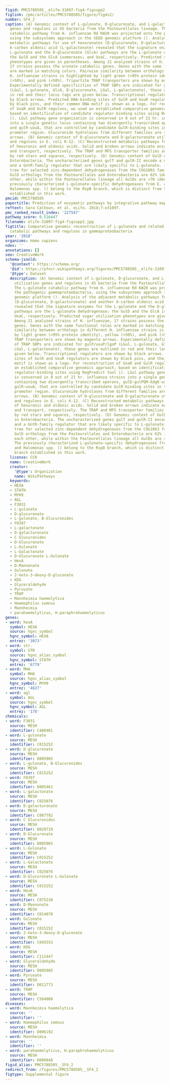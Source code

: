 ```yaml
---
figid: PMC5788505__elife-31097-fig4-figsupp2
figlink: /pmc/articles/PMC5788505/figure/fig4s2/
number: SF4_2
caption: (A) Genomic context of L-gulonate, D-glucuronate, and L-galactonate utilization
  genes and regulons in 45 bacteria from the Pasteurellales lineage. The L-gulonate
  catabolic pathway from H. influenzae Rd KW20 was projected onto the pathogenic gammaproteobacteria,
  using the subsystems approach in the SEED genomic platform (). Analysis of the adjacent
  metabolic pathways for use of hexuronates (D-glucuronate, D-galacturonate) and another
  6-carbon aldonic acid (L-galactonate) revealed that the signature enzymes for the
  L-gulonate and the D-glucuronate (GlcA) pathways are the L-gulonate dehydrogenase;
  the GulD and the GlcA isomerases; and UxaC, respectively. Predicted sugar utilization
  phenotypes are given in parentheses. Among 21 analyzed strains of H. influenzae,
  17 strains possess the uronate catabolic genes. Genes with the same functional roles
  are marked in matching colors. Pairwise similarity between orthologs in different
  H. influenzae strains is highlighted by light green (>95% protein identity), yellow
  (>50%), and pink (<50%). Tripartite TRAP transporters are shown by magenta arrows.
  Experimentally defined specificities of TRAP SBPs are indicated for gulP/uxuP/lgoP
  (LGul, L-gulonate, GlcA, D-glucuronate, LGal, L-galactonate), these genes are outlined
  in red and their locus tags are given below. Transcriptional regulators are shown
  by black arrows. Predicted DNA-binding sites of GulR and UxuR regulators are shown
  by black pins, and their common DNA motif is shown as a logo. For reconstruction
  of UxaR and GulR regulons, we used an established comparative genomics approach,
  based on identification of candidate regulator-binding sites using RegPredict tool
  (). LGul pathway gene organization is conserved in 8 out of 21 hr. influenza strains
  into a single genetic locus containing two divergently transcribed operons, gulD-gulPQM-kdgK-uxuB-kdgA
  and gulR-uxuA, that are controlled by candidate GulR-binding sites in their common
  promoter region. Glucuronide hydrolases from different families are shown by white
  arrows. (B) Genomic context of D-glucuronate and D-galacturonate utilization genes
  and regulons in E. coli K-12. (C) Reconstructed metabolic pathways for utilization
  of hexuronic and aldonic acids. Solid and broken arrows indicate enzymatic reactions
  and transport, respectively. The TRAP and MFS transporter families are indicated
  by red stars and squares, respectively. (D) Genomic context of GulD orthologs in
  Enterobacteria. The uncharacterized genes gulT and gulR-II encode a novel MFS-transporter
  and a GntR-family regulator that are likely specific to L-gulonate. (E) Phylogenetic
  tree for selected zinc-dependent dehydrogenases from the COG1063 family. The analyzed
  GulD orthologs from the Pasteurellales and Enterobacteria are 62% identical to each
  other, while within the Pasteurellales lineage all GulDs are >70 identical. The
  previously characterized L-gulonate-specific dehydrogenases from E. coli K-12 and
  Halomonas spp. () belong to the RspB branch, which is distinct from the GulD branch
  established in this work.
pmcid: PMC5788505
papertitle: Prediction of enzymatic pathways by integrative pathway mapping.
reftext: Sara Calhoun, et al. eLife. 2018;7:e31097.
pmc_ranked_result_index: '227547'
pathway_score: 0.516447
filename: elife-31097-fig4-figsupp2.jpg
figtitle: Comparative genomic reconstruction of L-gulonate and related uronic acid
  catabolic pathways and regulons in gammaproteobacteria
year: '2018'
organisms: Homo sapiens
ndex: ''
annotations: []
seo: CreativeWork
schema-jsonld:
  '@context': https://schema.org/
  '@id': https://pfocr.wikipathways.org/figures/PMC5788505__elife-31097-fig4-figsupp2.html
  '@type': Dataset
  description: (A) Genomic context of L-gulonate, D-glucuronate, and L-galactonate
    utilization genes and regulons in 45 bacteria from the Pasteurellales lineage.
    The L-gulonate catabolic pathway from H. influenzae Rd KW20 was projected onto
    the pathogenic gammaproteobacteria, using the subsystems approach in the SEED
    genomic platform (). Analysis of the adjacent metabolic pathways for use of hexuronates
    (D-glucuronate, D-galacturonate) and another 6-carbon aldonic acid (L-galactonate)
    revealed that the signature enzymes for the L-gulonate and the D-glucuronate (GlcA)
    pathways are the L-gulonate dehydrogenase; the GulD and the GlcA isomerases; and
    UxaC, respectively. Predicted sugar utilization phenotypes are given in parentheses.
    Among 21 analyzed strains of H. influenzae, 17 strains possess the uronate catabolic
    genes. Genes with the same functional roles are marked in matching colors. Pairwise
    similarity between orthologs in different H. influenzae strains is highlighted
    by light green (>95% protein identity), yellow (>50%), and pink (<50%). Tripartite
    TRAP transporters are shown by magenta arrows. Experimentally defined specificities
    of TRAP SBPs are indicated for gulP/uxuP/lgoP (LGul, L-gulonate, GlcA, D-glucuronate,
    LGal, L-galactonate), these genes are outlined in red and their locus tags are
    given below. Transcriptional regulators are shown by black arrows. Predicted DNA-binding
    sites of GulR and UxuR regulators are shown by black pins, and their common DNA
    motif is shown as a logo. For reconstruction of UxaR and GulR regulons, we used
    an established comparative genomics approach, based on identification of candidate
    regulator-binding sites using RegPredict tool (). LGul pathway gene organization
    is conserved in 8 out of 21 hr. influenza strains into a single genetic locus
    containing two divergently transcribed operons, gulD-gulPQM-kdgK-uxuB-kdgA and
    gulR-uxuA, that are controlled by candidate GulR-binding sites in their common
    promoter region. Glucuronide hydrolases from different families are shown by white
    arrows. (B) Genomic context of D-glucuronate and D-galacturonate utilization genes
    and regulons in E. coli K-12. (C) Reconstructed metabolic pathways for utilization
    of hexuronic and aldonic acids. Solid and broken arrows indicate enzymatic reactions
    and transport, respectively. The TRAP and MFS transporter families are indicated
    by red stars and squares, respectively. (D) Genomic context of GulD orthologs
    in Enterobacteria. The uncharacterized genes gulT and gulR-II encode a novel MFS-transporter
    and a GntR-family regulator that are likely specific to L-gulonate. (E) Phylogenetic
    tree for selected zinc-dependent dehydrogenases from the COG1063 family. The analyzed
    GulD orthologs from the Pasteurellales and Enterobacteria are 62% identical to
    each other, while within the Pasteurellales lineage all GulDs are >70 identical.
    The previously characterized L-gulonate-specific dehydrogenases from E. coli K-12
    and Halomonas spp. () belong to the RspB branch, which is distinct from the GulD
    branch established in this work.
  license: CC0
  name: CreativeWork
  creator:
    '@type': Organization
    name: WikiPathways
  keywords:
  - HEXA
  - STATH
  - MYH9
  - AGL
  - F3031
  - L-gulonate
  - D-glucuronate
  - L-gulonate, B-Glucuronides
  - F0397
  - L-galactonate
  - D-galacturonate
  - C Glucuronides
  - D-Glucuronate
  - L-Gulonate
  - L-Galactonate
  - D-Glucuronate L-Gulonate
  - HexA
  - D-Mannonate
  - Gulonate
  - 2-keto-3-deoxy-D-gluconate
  - KDG
  - Glyceraldehyde
  - Pyruvate
  - TRAP
  - Mannheimia haemolytica
  - Haemophilus somnus
  - Mannheimia
  - parahaemolyticus, H.paraphrohaemolyticus
genes:
- word: hexA
  symbol: HEXA
  source: hgnc_symbol
  hgnc_symbol: HEXA
  entrez: '3073'
- word: str.
  symbol: STR
  source: hgnc_alias_symbol
  hgnc_symbol: STATH
  entrez: '6779'
- word: MHA
  symbol: MHA
  source: hgnc_alias_symbol
  hgnc_symbol: MYH9
  entrez: '4627'
- word: agl
  symbol: AGL
  source: hgnc_symbol
  hgnc_symbol: AGL
  entrez: '178'
chemicals:
- word: F3031
  source: MESH
  identifier: C486981
- word: L-gulonate
  source: MESH
  identifier: C015252
- word: D-glucuronate
  source: MESH
  identifier: D005965
- word: L-gulonate, B-Glucuronides
  source: MESH
  identifier: C015252
- word: F0397
  source: MESH
  identifier: D005461
- word: L-galactonate
  source: MESH
  identifier: C025076
- word: D-galacturonate
  source: MESH
  identifier: C007792
- word: C Glucuronides
  source: MESH
  identifier: D020719
- word: D-Glucuronate
  source: MESH
  identifier: D005965
- word: L-Gulonate
  source: MESH
  identifier: C015252
- word: L-Galactonate
  source: MESH
  identifier: C025076
- word: D-Glucuronate L-Gulonate
  source: MESH
  identifier: C015252
- word: HexA
  source: MESH
  identifier: C075238
- word: D-Mannonate
  source: MESH
  identifier: C014078
- word: Gulonate
  source: MESH
  identifier: C015252
- word: 2-keto-3-deoxy-D-gluconate
  source: MESH
  identifier: C045553
- word: KDG
  source: MESH
  identifier: C112447
- word: Glyceraldehyde
  source: MESH
  identifier: D005985
- word: Pyruvate
  source: MESH
  identifier: D011773
- word: TRAP
  source: MESH
  identifier: C504808
diseases:
- word: Mannheimia haemolytica
  source: ''
  identifier: ''
- word: Haemophilus somnus
  source: MESH
  identifier: D006192
- word: Mannheimia
  source: ''
  identifier: ''
- word: parahaemolyticus, H.paraphrohaemolyticus
  source: MESH
  identifier: D000848
figid_alias: PMC5788505__SF4_2
redirect_from: /figures/PMC5788505__SF4_2
figtype: Supplemental figure
---
```

